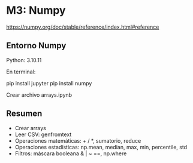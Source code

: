 
# M3: Numpy 

https://numpy.org/doc/stable/reference/index.html#reference

## Entorno Numpy

Python: 3.10.11

En terminal: 

pip install jupyter
pip install numpy

Crear archivo arrays.ipynb

## Resumen

* Crear arrays
* Leer CSV: genfromtext
* Operaciones matemáticas: + / *, sumatorio, reduce
* Operaciones estadísticas: np.mean, median, max, min, percentile, std
* Filtros: máscara booleana & | ~ ==, np.where


